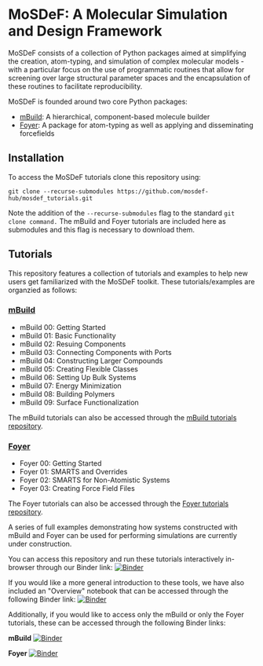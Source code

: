 # MoSDeF: A Molecular Simulation and Design Framework
MoSDeF consists of a collection of Python packages aimed at simplifying the
creation, atom-typing, and simulation of complex molecular models - with a particular
focus on the use of programmatic routines that allow for screening over large
structural parameter spaces and the encapsulation of these routines to
facilitate reproducibility.

MoSDeF is founded around two core Python packages:

* [mBuild](https://github.com/mosdef-hub/mbuild): A hierarchical, component-based
molecule builder
* [Foyer](https://github.com/mosdef-hub/foyer): A package for atom-typing as well as applying and disseminating forcefields

## Installation

To access the MoSDeF tutorials clone this repository using:

```
git clone --recurse-submodules https://github.com/mosdef-hub/mosdef_tutorials.git
```

Note the addition of the `--recurse-submodules` flag to the standard `git clone command.`
The mBuild and Foyer tutorials are included here as submodules and this flag
is necessary to download them.

## Tutorials
This repository features a collection of tutorials and examples to help new users get
familiarized with the MoSDeF toolkit. These tutorials/examples are organzied as
follows:

### [mBuild](https://github.com/mosdef-hub/mosdef_tutorials/mbuild_tutorials)

* mBuild 00: Getting Started
* mBuild 01: Basic Functionality
* mBuild 02: Resuing Components
* mBuild 03: Connecting Components with Ports
* mBuild 04: Constructing Larger Compounds
* mBuild 05: Creating Flexible Classes
* mBuild 06: Setting Up Bulk Systems
* mBuild 07: Energy Minimization
* mBuild 08: Building Polymers
* mBuild 09: Surface Functionalization

The mBuild tutorials can also be accessed through the [mBuild tutorials repository](https://github.com/mosdef-hub/mbuild_tutorials).

### [Foyer](https://github.com/mosdef-hub/mosdef_tutorials/foyer-tutorials)

* Foyer 00: Getting Started
* Foyer 01: SMARTS and Overrides
* Foyer 02: SMARTS for Non-Atomistic Systems
* Foyer 03: Creating Force Field Files

The Foyer tutorials can also be accessed through the [Foyer tutorials repository](https://github.com/mosdef-hub/foyer_tutorials).

A series of full examples demonstrating how systems constructed with mBuild
and Foyer can be used for performing simulations are currently under
construction.

You can access this repository and run these tutorials interactively in-browser
through our Binder link:
[![Binder](https://mybinder.org/badge.svg)](https://mybinder.org/v2/gh/mosdef-hub/mosdef_tutorials/master)

If you would like a more general introduction to these tools, we have also
included an "Overview" notebook that can be accessed through the following
Binder link:
[![Binder](https://mybinder.org/badge.svg)](https://mybinder.org/v2/gh/mosdef-hub/mosdef_tutorials/master?filepath=overview.ipynb)

Additionally, if you would like to access only the mBuild or only the Foyer tutorials,
these can be accessed through the following Binder links:

__mBuild__ [![Binder](https://mybinder.org/badge.svg)](https://mybinder.org/v2/gh/mosdef-hub/mbuild_tutorials/master)

__Foyer__ [![Binder](https://mybinder.org/badge.svg)](https://mybinder.org/v2/gh/mosdef-hub/foyer_tutorials/master)

